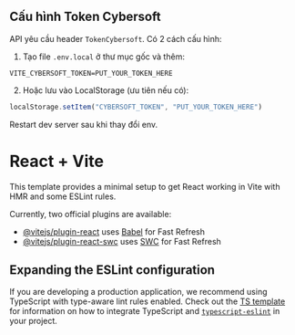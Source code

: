 ## Cấu hình Token Cybersoft

API yêu cầu header `TokenCybersoft`. Có 2 cách cấu hình:

1. Tạo file `.env.local` ở thư mục gốc và thêm:

```
VITE_CYBERSOFT_TOKEN=PUT_YOUR_TOKEN_HERE
```

2. Hoặc lưu vào LocalStorage (ưu tiên nếu có):

```js
localStorage.setItem("CYBERSOFT_TOKEN", "PUT_YOUR_TOKEN_HERE")
```

Restart dev server sau khi thay đổi env.

# React + Vite

This template provides a minimal setup to get React working in Vite with HMR and some ESLint rules.

Currently, two official plugins are available:

- [@vitejs/plugin-react](https://github.com/vitejs/vite-plugin-react/blob/main/packages/plugin-react) uses [Babel](https://babeljs.io/) for Fast Refresh
- [@vitejs/plugin-react-swc](https://github.com/vitejs/vite-plugin-react/blob/main/packages/plugin-react-swc) uses [SWC](https://swc.rs/) for Fast Refresh

## Expanding the ESLint configuration

If you are developing a production application, we recommend using TypeScript with type-aware lint rules enabled. Check out the [TS template](https://github.com/vitejs/vite/tree/main/packages/create-vite/template-react-ts) for information on how to integrate TypeScript and [`typescript-eslint`](https://typescript-eslint.io) in your project.
